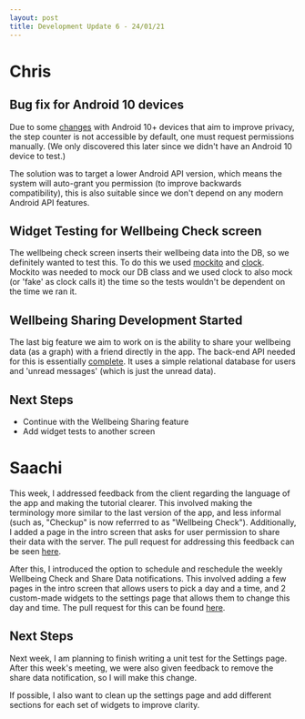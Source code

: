 ```yaml
---
layout: post
title: Development Update 6 - 24/01/21
---
```


# Chris

## Bug fix for Android 10 devices

Due to some [changes](https://developer.android.com/about/versions/10/privacy/changes#physical-activity-recognition)
with Android 10+ devices that aim to improve privacy, the step counter is not 
accessible by default, one must request permissions manually. (We only
discovered this later since we didn't have an Android 10 device to test.)

The solution was to target a lower Android API version, which means the system
will auto-grant you permission (to improve backwards compatibility), this is
also suitable since we don't depend on any modern Android API features.

## Widget Testing for Wellbeing Check screen

The wellbeing check screen inserts their wellbeing data into the DB, so we
definitely wanted to test this. To do this we used [mockito](https://pub.dev/packages/mockito)
and [clock](https://pub.dev/packages/clock). Mockito was needed to mock our DB
class and we used clock to also mock (or 'fake' as clock calls it) the time
so the tests wouldn't be dependent on the time we ran it.

## Wellbeing Sharing Development Started

The last big feature we aim to work on is the ability to share your wellbeing
data (as a graph) with a friend directly in the app. The back-end API needed
for this is essentially [complete](https://github.com/thevirtuoso1973/team26-goviz/pull/5). 
It uses a simple relational database for users and 'unread messages' (which is 
just the unread data).

## Next Steps

- Continue with the Wellbeing Sharing feature
- Add widget tests to another screen

# Saachi

This week, I addressed feedback from the client regarding the language of the app and making the tutorial clearer. This involved making the terminology more similar to the last version of the app, and less informal (such as, "Checkup" is now referrred to as "Wellbeing Check"). Additionally, I added a page in the intro screen that asks for user permission to share their data with the server. The pull request for addressing this feedback can be seen [here](https://github.com/UCLComputerScience/COMP0016_2020_21_Team26/pulls?q=is%3Apr+is%3Aclosed).

After this, I introduced the option to schedule and reschedule the weekly Wellbeing Check and Share Data notifications. This involved adding a few pages in the intro screen that allows users to pick a day and a time, and 2 custom-made widgets to the settings page that allows them to change this day and time. The pull request for this can be found [here](https://github.com/UCLComputerScience/COMP0016_2020_21_Team26/pull/81).

## Next Steps

Next week, I am planning to finish writing a unit test for the Settings page. After this week's meeting, we were also given feedback to remove the share data notification, so I will make this change.

If possible, I also want to clean up the settings page and add different sections for each set of widgets to improve clarity.
